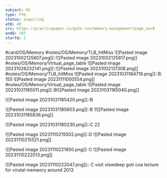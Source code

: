 ```yaml
---
subject: OS
type: PYQ
status: acquiring
atQ: 49
src: https://practicepaper.in/gate-cse/memory-management?page_no=8
endQ: 107
startQ: 1
---
```

#card/OS/Memory
#notes/OS/Memory/TLB_hitMiss
![[Pasted image 20231002125807.png]]::![[Pasted image 20231002125817.png]] <!--SR:!2023-11-21,10,272-->
#notes/OS/Memory/Virtual_page_table
![[Pasted image 20231028232141.png]]::![[Pasted image 20231002131308.png]] <!--SR:!2023-11-23,12,270-->
#notes/OS/Memory/TLB_hitMiss 
![[Pasted image 20231031184718.png]]::B. 155 ![[Pasted image 20231111000554.png]] <!--SR:!2023-11-21,10,272-->
#notes/OS/Memory/Virtual_page_table 
![[Pasted image 20231031185011.png]]::B![[Pasted image 20231031185040.png]] <!--SR:!2023-11-12,2,252-->

![[Pasted image 20231031185420.png]]::B <!--SR:!2023-11-19,9,272-->

![[Pasted image 20231031185603.png]]::B 1![[Pasted image 20231031185836.png]] <!--SR:!2023-11-22,11,272-->

![[Pasted image 20231031190230.png]]::C 22 <!--SR:!2023-11-20,9,272-->

![[Pasted image 20231110215502.png]]::D ![[Pasted image 20231110215521.png]] <!--SR:!2023-11-14,3,259-->

![[Pasted image 20231110221850.png]]::C ![[Pasted image 20231110222013.png]] <!--SR:!2023-11-14,3,259-->

![[Pasted image 20231110222047.png]]:: C  visit viswdeep goti coa lecture for virutal memeory around 2013